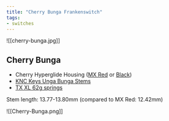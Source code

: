 ```yaml
---
title: "Cherry Bunga Frankenswitch"
tags:
- switches
---
```


![[cherry-bunga.jpg]]

## Cherry Bunga

- Cherry Hyperglide Housing ([MX Red](https://novelkeys.com/products/cherry-switches?variant=40599113007271) or [Black](https://divinikey.com/products/cherry-mx-pcb-mount-switches?variant=39807434620993))
- [KNC Keys Unga Bunga Stems](https://knckeys.com/products/knc-keys-long-stems)
- [TX XL 62g springs](https://divinikey.com/products/tx-xl-springs?variant=39998118658113)

Stem length:  13.77-13.80mm (compared to MX Red: 12.42mm)

![[Cherry-Bunga.png]]
